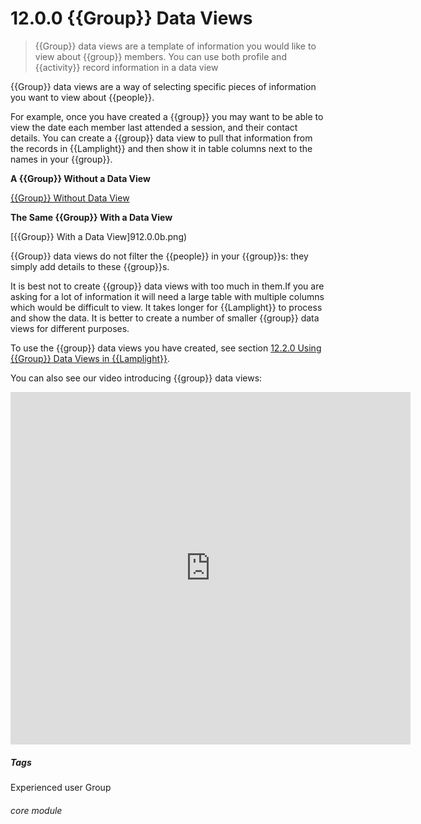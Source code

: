 # 12.0.0 {{Group}} Data Views

> {{Group}} data views are a template of information you would like to view about {{group}} members. You can use both profile and {{activity}} record information in a data view 

{{Group}} data views are a way of selecting specific pieces of information you want to view about {{people}}. 

For example, once you have created a {{group}} you may want to be able to view the date each member last attended a session, and their contact details. You can create a {{group}} data view to pull that information from the records in {{Lamplight}} and then show it in table columns next to the names in your {{group}}. 

**A {{Group}} Without a Data View**

[{{Group}} Without Data View](12.0.0a.png)

**The Same {{Group}} With a Data View**

[{{Group}} With a Data View]912.0.0b.png)

{{Group}} data views do not filter the {{people}} in your {{group}}s: they simply add details to these {{group}}s.

It is best not to create {{group}} data views with too much in them.If you are asking for a lot of information it will need a large table with multiple columns which would be difficult to view.  It takes longer for {{Lamplight}} to process and show the data. It is  better to create a number of smaller {{group}} data views for different purposes.

To use the {{group}} data views you have created, see section [12.2.0 Using {{Group}} Data Views in {{Lamplight}}](/help/index/p/12.2.0).

You can also see our video introducing {{group}} data views:

<iframe src="https://player.vimeo.com/video/279244731" width="640" height="564" frameborder="0" allow="autoplay; fullscreen" allowfullscreen></iframe>

##### Tags
Experienced user 
Group

###### core module

